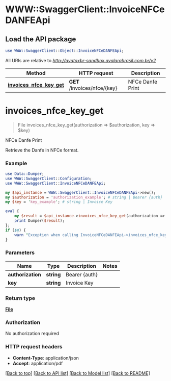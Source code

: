 # WWW::SwaggerClient::InvoiceNFCeDANFEApi

## Load the API package
```perl
use WWW::SwaggerClient::Object::InvoiceNFCeDANFEApi;
```

All URIs are relative to *http://avataxbr-sandbox.avalarabrasil.com.br/v2*

Method | HTTP request | Description
------------- | ------------- | -------------
[**invoices_nfce_key_get**](InvoiceNFCeDANFEApi.md#invoices_nfce_key_get) | **GET** /invoices/nfce/{key} | NFCe Danfe Print


# **invoices_nfce_key_get**
> File invoices_nfce_key_get(authorization => $authorization, key => $key)

NFCe Danfe Print

Retrieve the Danfe in NFCe format. 

### Example 
```perl
use Data::Dumper;
use WWW::SwaggerClient::Configuration;
use WWW::SwaggerClient::InvoiceNFCeDANFEApi;

my $api_instance = WWW::SwaggerClient::InvoiceNFCeDANFEApi->new();
my $authorization = 'authorization_example'; # string | Bearer {auth}
my $key = 'key_example'; # string | Invoice Key

eval { 
    my $result = $api_instance->invoices_nfce_key_get(authorization => $authorization, key => $key);
    print Dumper($result);
};
if ($@) {
    warn "Exception when calling InvoiceNFCeDANFEApi->invoices_nfce_key_get: $@\n";
}
```

### Parameters

Name | Type | Description  | Notes
------------- | ------------- | ------------- | -------------
 **authorization** | **string**| Bearer {auth} | 
 **key** | **string**| Invoice Key | 

### Return type

[**File**](File.md)

### Authorization

No authorization required

### HTTP request headers

 - **Content-Type**: application/json
 - **Accept**: application/pdf

[[Back to top]](#) [[Back to API list]](../README.md#documentation-for-api-endpoints) [[Back to Model list]](../README.md#documentation-for-models) [[Back to README]](../README.md)

